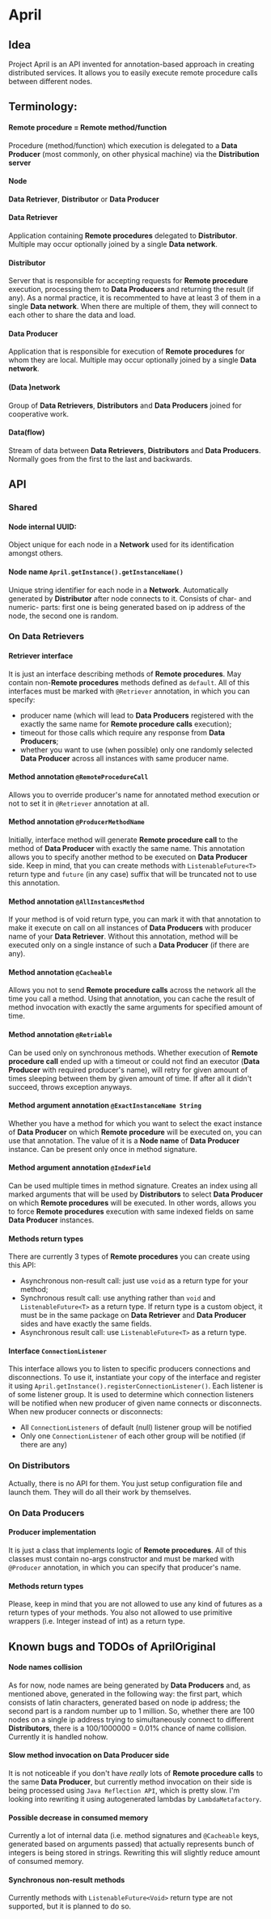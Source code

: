 # April

## Idea
Project April is an API invented for annotation-based approach in creating distributed services.
It allows you to easily execute remote procedure calls between different nodes.

## Terminology:
#### Remote procedure = Remote method/function
Procedure (method/function) which execution is delegated to a **Data Producer** (most commonly, on other physical machine) via the **Distribution server**
#### Node
**Data Retriever**, **Distributor** or **Data Producer**
#### Data Retriever
Application containing **Remote procedures** delegated to **Distributor**.
Multiple may occur optionally joined by a single **Data network**.
#### Distributor
Server that is responsible for accepting requests for **Remote procedure** execution, processing them to **Data Producers** and returning the result (if any).
As a normal practice, it is recommented to have at least 3 of them in a single **Data network**.
When there are multiple of them, they will connect to each other to share the data and load.
#### Data Producer
Application that is responsible for execution of **Remote procedures** for whom they are local.
Multiple may occur optionally joined by a single **Data network**.
#### (Data )network
Group of **Data Retrievers**, **Distributors** and **Data Producers** joined for cooperative work.
#### Data(flow)
Stream of data between **Data Retrievers**, **Distributors** and **Data Producers**. Normally goes from the first to the last and backwards.

## API
### Shared
#### Node internal UUID:
Object unique for each node in a **Network** used for its identification amongst others.
#### Node name `April.getInstance().getInstanceName()`
Unique string identifier for each node in a **Network**. Automatically generated by **Distributor** after node connects to it.
Consists of char- and numeric- parts: first one is being generated based on ip address of the node, the second one is random.

### On Data Retrievers
#### Retriever interface
It is just an interface describing methods of **Remote procedures**.
May contain non-**Remote procedures** methods defined as `default`.
All of this interfaces must be marked with `@Retriever` annotation, in which you can specify:
- producer name (which will lead to **Data Producers** registered with the exactly the same name for **Remote procedure calls** execution);
- timeout for those calls which require any response from **Data Producers**;
- whether you want to use (when possible) only one randomly selected **Data Producer** across all instances with same producer name.
#### Method annotation `@RemoteProcedureCall`
Allows you to override producer's name for annotated method execution or not to set it in `@Retriever` annotation at all.
#### Method annotation `@ProducerMethodName`
Initially, interface method will generate **Remote procedure call** to the method of **Data Producer** with exactly the same name.
This annotation allows you to specify another method to be executed on **Data Producer** side.
Keep in mind, that you can create methods with `ListenableFuture<T>` return type and `future` (in any case) suffix that will be truncated not to use this annotation.
#### Method annotation `@AllInstancesMethod`
If your method is of void return type, you can mark it with that annotation to make it execute on call on all instances of **Data Producers** with producer name of your **Data Retriever**.
Without this annotation, method will be executed only on a single instance of such a **Data Producer** (if there are any).
#### Method annotation `@Cacheable`
Allows you not to send **Remote procedure calls** across the network all the time you call a method.
Using that annotation, you can cache the result of method invocation with exactly the same arguments for specified amount of time.
#### Method annotation `@Retriable`
Can be used only on synchronous methods.
Whether execution of **Remote procedure call** ended up with a timeout or could not find an executor (**Data Producer** with required producer's name), will retry for given amount of times sleeping between them by given amount of time.
If after all it didn't succeed, throws exception anyways.
#### Method argument annotation `@ExactInstanceName String`
Whether you have a method for which you want to select the exact instance of **Data Producer** on which **Remote procedure** will be executed on, you can use that annotation.
The value of it is a **Node name** of **Data Producer** instance.
Can be present only once in method signature.
#### Method argument annotation `@IndexField`
Can be used multiple times in method signature.
Creates an index using all marked arguments that will be used by **Distributors** to select **Data Producer** on which **Remote procedures** will be executed.
In other words, allows you to force **Remote procedures** execution with same indexed fields on same **Data Producer** instances.
#### Methods return types
There are currently 3 types of **Remote procedures** you can create using this API:
- Asynchronous non-result call: just use `void` as a return type for your method;
- Synchronous result call: use anything rather than `void` and `ListenableFuture<T>` as a return type. If return type is a custom object, it must be in the same package on **Data Retriever** and **Data Producer** sides and have exactly the same fields.
- Asynchronous result call: use `ListenableFuture<T>` as a return type.
#### Interface `ConnectionListener`
This interface allows you to listen to specific producers connections and disconnections.
To use it, instantiate your copy of the interface and register it using `April.getInstance().registerConnectionListener()`.
Each listener is of some listener group. It is used to determine which connection listeners will be notified when new producer of given name connects or disconnects.
When new producer connects or disconnects:
- All `ConnectionListeners` of default (null) listener group will be notified
- Only one `ConnectionListener` of each other group will be notified (if there are any)

### On Distributors
Actually, there is no API for them. You just setup configuration file and launch them.
They will do all their work by themselves.

### On Data Producers
#### Producer implementation
It is just a class that implements logic of **Remote procedures**.
All of this classes must contain no-args constructor and must be marked with `@Producer` annotation, in which you can specify that producer's name.
#### Methods return types
Please, keep in mind that you are not allowed to use any kind of futures as a return types of your methods.
You also not allowed to use primitive wrappers (i.e. Integer instead of int) as a return type.

## Known bugs and TODOs of AprilOriginal
#### Node names collision
As for now, node names are being generated by **Data Producers** and, as mentioned above, generated in the following way: the first part, which consists of latin characters, generated based on node ip address; the second part is a random number up to 1 million. So, whether there are 100 nodes on a single ip address trying to simultaneously connect to different **Distributors**, there is a 100/1000000 = 0.01% chance of name collision. Currently it is handled nohow.
#### Slow method invocation on **Data Producer** side
It is not noticeable if you don't have _really_ lots of **Remote procedure calls** to the same **Data Producer**, but currently method invocation on their side is being processed using `Java Reflection API`, which is pretty slow. I'm looking into rewriting it using autogenerated lambdas by `LambdaMetafactory`.
#### Possible decrease in consumed memory
Currently a lot of internal data (i.e. method signatures and `@Cacheable` keys, generated based on arguments passed) that actually represents bunch of integers is being stored in strings. Rewriting this will slightly reduce amount of consumed memory.
#### Synchronous non-result methods
Currently methods with `ListenableFuture<Void>` return type are not supported, but it is planned to do so.